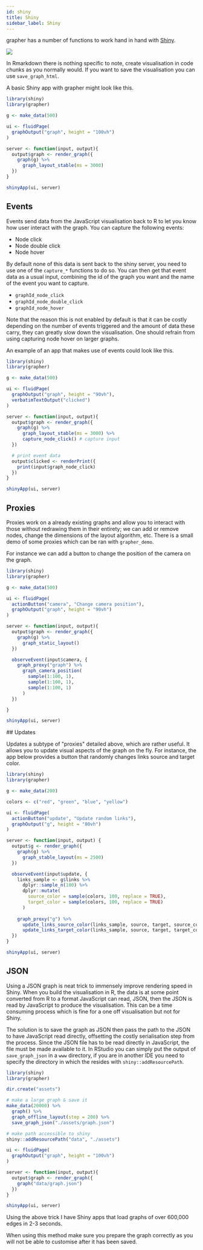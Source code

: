 ```yaml
---
id: shiny
title: Shiny
sidebar_label: Shiny
---
```


grapher has a number of functions to work hand in hand with [Shiny](https://shiny.rstudio.com/). 

![](/img/features.png)

In Rmarkdown there is nothing specific to note, create visualisation in code chunks as you normally would. If you want to save the visualisation you can use `save_graph_html`.

A basic Shiny app with grapher might look like this.

```r
library(shiny)
library(grapher)

g <- make_data(500)

ui <- fluidPage(
  graphOutput("graph", height = "100vh")
)

server <- function(input, output){
  output$graph <- render_graph({
    graph(g) %>% 
      graph_layout_stable(ms = 3000)
  })
}

shinyApp(ui, server)
```

## Events

Events send data from the JavaScript visualisation back to R to let you know how user interact with the graph. You can capture the following events:

- Node click
- Node double click
- Node hover

By default none of this data is sent back to the shiny server, you need to use one of the `capture_*` functions to do so. You can then get that event data as a usual input, combining the id of the graph you want and the name of the event you want to capture.

- `graphId_node_click`
- `graphId_node_double_click`
- `graphId_node_hover`

Note that the reason this is not enabled by default is that it can be costly depending on the number of events triggered and the amount of data these carry, they can greatly slow down the visualisation. One should refrain from using capturing node hover on larger graphs.

An example of an app that makes use of events could look like this.

```r
library(shiny)
library(grapher)

g <- make_data(500)

ui <- fluidPage(
  graphOutput("graph", height = "90vh"),
  verbatimTextOutput("clicked")
)

server <- function(input, output){
  output$graph <- render_graph({
    graph(g) %>% 
      graph_layout_stable(ms = 3000) %>% 
      capture_node_click() # capture input
  })

  # print event data
  output$clicked <- renderPrint({
    print(input$graph_node_click)
  })
}

shinyApp(ui, server)
```

## Proxies

Proxies work on a already existing graphs and allow you to interact with those without redrawing them in their entirety; we can add or remove nodes, change the dimensions of the layout algorithm, etc. There is a small demo of some proxies which can be ran with `grapher_demo`.

For instance we can add a button to change the position of the camera on the graph.

```r
library(shiny)
library(grapher)

g <- make_data(500)

ui <- fluidPage(
  actionButton("camera", "Change camera position"),
  graphOutput("graph", height = "90vh")
)

server <- function(input, output){
  output$graph <- render_graph({
    graph(g) %>% 
      graph_static_layout()
  })

  observeEvent(input$camera, {
    graph_proxy("graph") %>% 
      graph_camera_position(
        sample(1:100, 1),
        sample(1:100, 1),
        sample(1:100, 1)
      )
  })

}

shinyApp(ui, server)
```

## Updates

Updates a subtype of "proxies" detailed above, which are rather useful. It allows you to update visual aspects of the graph on the fly. For instance, the app below provides a button that randomly changes links source and target color.

```r
library(shiny)
library(grapher)

g <- make_data(200)

colors <- c("red", "green", "blue", "yellow")

ui <- fluidPage(
  actionButton("update", "Update random links"),
  graphOutput("g", height = "80vh")
)

server <- function(input, output) {
  output$g <- render_graph({
    graph(g) %>% 
      graph_stable_layout(ms = 2500)
  })

  observeEvent(input$update, {
    links_sample <- g$links %>% 
      dplyr::sample_n(100) %>% 
      dplyr::mutate(
        source_color = sample(colors, 100, replace = TRUE),
        target_color = sample(colors, 100, replace = TRUE)
      )
    
    graph_proxy("g") %>% 
      update_links_source_color(links_sample, source, target, source_color) %>% 
      update_links_target_color(links_sample, source, target, target_color)
  })
}

shinyApp(ui, server)
```

## JSON

Using a JSON graph is neat trick to immensely improve rendering speed in Shiny. When you build the visualisation in R, the data is at some point converted from R to a format JavaScript can read, JSON, then the JSON is read by JavaScript to produce the visualisation. This can be a time consuming process which is fine for a one off visualisation but not for Shiny. 

The solution is to save the graph as JSON then pass the path to the JSON to have JavaScript read directly, offsetting the costly serialisation step from the process. Since the JSON file has to be read directly in JavaScript, the file must be made available to it. In RStudio you can simply put the output of `save_graph_json` in a `www` directory, if you are in another IDE you need to specify the directory in which the resides with `shiny::addResourcePath`.

```r
library(shiny)
library(grapher)

dir.create("assets")

# make a large graph & save it
make_data(20000) %>%
  graph() %>% 
  graph_offline_layout(step = 200) %>%  
  save_graph_json("./assets/graph.json")

# make path accessible to shiny
shiny::addResourcePath("data", "./assets")

ui <- fluidPage(
  graphOutput("graph", height = "100vh")
)

server <- function(input, output){
  output$graph <- render_graph({
    graph("data/graph.json")
  })
}

shinyApp(ui, server)
```

Using the above trick I have Shiny apps that load graphs of over 600,000 edges in 2-3 seconds.

When using this method make sure you prepare the graph correctly as you will not be able to customise after it has been saved.
